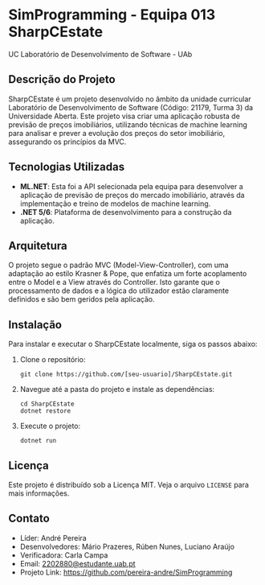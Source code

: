 # SimProgramming - Equipa 013 SharpCEstate
UC Laboratório de Desenvolvimento de Software - UAb


## Descrição do Projeto
SharpCEstate é um projeto desenvolvido no âmbito da unidade curricular Laboratório de Desenvolvimento de Software (Código: 21179, Turma 3) da Universidade Aberta. Este projeto visa criar uma aplicação robusta de previsão de preços imobiliários, utilizando técnicas de machine learning para analisar e prever a evolução dos preços do setor imobiliário, assegurando os princípios da MVC.

## Tecnologias Utilizadas
- **ML.NET**: Esta foi a API selecionada pela equipa para desenvolver a aplicação de previsão de preços do mercado imobiliário, através da implementação e treino de modelos de machine learning.
- **.NET 5/6**: Plataforma de desenvolvimento para a construção da aplicação.

## Arquitetura
O projeto segue o padrão MVC (Model-View-Controller), com uma adaptação ao estilo Krasner & Pope, que enfatiza um forte acoplamento entre o Model e a View através do Controller. Isto garante que o processamento de dados e a lógica do utilizador estão claramente definidos e são bem geridos pela aplicação.

## Instalação
Para instalar e executar o SharpCEstate localmente, siga os passos abaixo:
1. Clone o repositório:
   ```
   git clone https://github.com/[seu-usuario]/SharpCEstate.git
   ```
2. Navegue até a pasta do projeto e instale as dependências:
   ```
   cd SharpCEstate
   dotnet restore
   ```
3. Execute o projeto:
   ```
   dotnet run
   ```

## Licença
Este projeto é distribuído sob a Licença MIT. Veja o arquivo `LICENSE` para mais informações.

## Contato
- Líder: André Pereira
- Desenvolvedores: Mário Prazeres, Rúben Nunes, Luciano Araújo
- Verificadora: Carla Campa
- Email: 2202880@estudante.uab.pt
- Projeto Link: https://github.com/pereira-andre/SimProgramming

